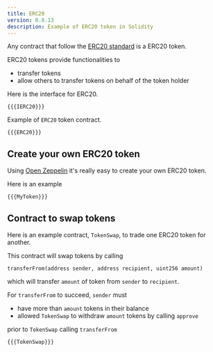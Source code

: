 ```yaml
---
title: ERC20
version: 0.8.13
description: Example of ERC20 token in Solidity
---
```


Any contract that follow the <a href="https://eips.ethereum.org/EIPS/eip-20" target="__blank">ERC20 standard</a> is a ERC20 token.

ERC20 tokens provide functionalities to

- transfer tokens
- allow others to transfer tokens on behalf of the token holder

Here is the interface for ERC20.

```solidity
{{{IERC20}}}
```

Example of `ERC20` token contract.

```solidity
{{{ERC20}}}
```

## Create your own ERC20 token

Using <a href="https://github.com/OpenZeppelin/openzeppelin-contracts" target="__blank">Open Zeppelin</a> it's really easy to create your own ERC20 token.

Here is an example

```solidity
{{{MyToken}}}
```

## Contract to swap tokens

Here is an example contract, `TokenSwap`, to trade one ERC20 token for another.

This contract will swap tokens by calling

```solidity
transferFrom(address sender, address recipient, uint256 amount)

```

which will transfer `amount` of token from `sender` to `recipient`.

For `transferFrom` to succeed, `sender` must

- have more than `amount` tokens in their balance
- allowed `TokenSwap` to withdraw `amount` tokens by calling `approve`

prior to `TokenSwap` calling `transferFrom`

```solidity
{{{TokenSwap}}}
```
